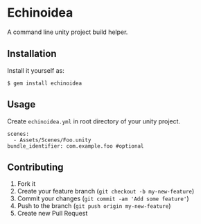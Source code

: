 # Echinoidea

A command line unity project build helper.

## Installation

Install it yourself as:

    $ gem install echinoidea

## Usage

Create `echinoidea.yml` in root directory of your unity project.

```
scenes:
  - Assets/Scenes/Foo.unity
bundle_identifier: com.example.foo #optional
```

## Contributing

1. Fork it
2. Create your feature branch (`git checkout -b my-new-feature`)
3. Commit your changes (`git commit -am 'Add some feature'`)
4. Push to the branch (`git push origin my-new-feature`)
5. Create new Pull Request
